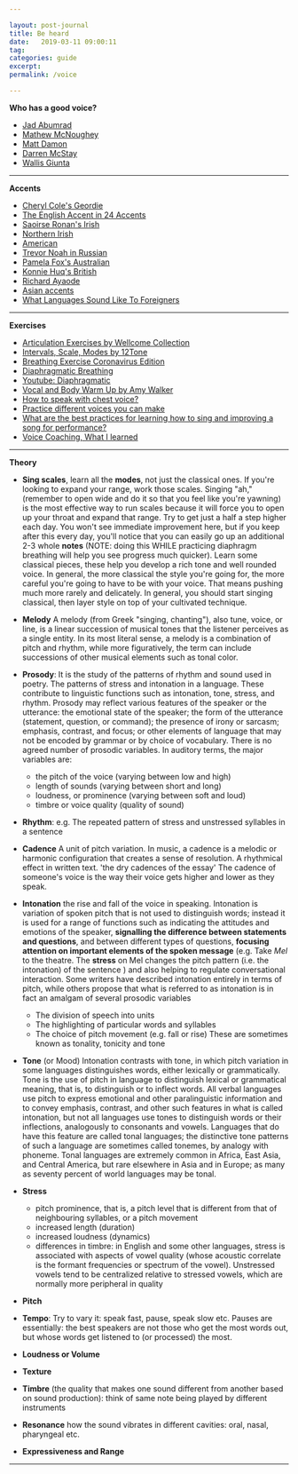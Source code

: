 ```yaml
---

layout: post-journal
title: Be heard
date:   2019-03-11 09:00:11
tag: 
categories: guide
excerpt: 
permalink: /voice

---
```



**Who has a good voice?**

- [Jad Abumrad](https://www.youtube.com/watch?v=Mcrh6PqEMbw)
- [Mathew McNoughey](https://www.youtube.com/watch?v=wM6exo00T5I&list=PLdIS7dENF-nXuG_spHpqy05J0qat1sp6t&index=28&t=0s)
- [Matt Damon](https://www.youtube.com/watch?v=_UBX6LSfbUY&list=PLdIS7dENF-nWAobLPwYkEXMK083gV8qbn&index=37&t=0s)
- [Darren McStay](https://www.youtube.com/watch?v=3Qjr9nWh5cU)
- [Wallis Giunta](https://www.youtube.com/watch?v=eofSFBQBWEU&t=245s)


----

**Accents**

- [Cheryl Cole's Geordie](https://www.youtube.com/watch?v=OHaoLNOiRrw&list=PLdIS7dENF-nWAobLPwYkEXMK083gV8qbn&index=7&t=119s)
- [The English Accent in 24 Accents](https://www.youtube.com/watch?v=dABo_DCIdpM&list=PLdIS7dENF-nWAobLPwYkEXMK083gV8qbn&index=25&t=104s)
- [Saoirse Ronan's Irish](https://www.youtube.com/watch?v=NzyN5kcbusY&list=PLdIS7dENF-nWAobLPwYkEXMK083gV8qbn&index=8)
- [Northern Irish](https://www.youtube.com/watch?v=o9SApeProCY&list=PLdIS7dENF-nWAobLPwYkEXMK083gV8qbn&index=12)
- [American](https://www.youtube.com/watch?v=JoNj0KDuDR8&list=PLdIS7dENF-nWAobLPwYkEXMK083gV8qbn&index=15&t=0s)
- [Trevor Noah in Russian](https://www.youtube.com/watch?v=9OB72GZOS4c&list=PLdIS7dENF-nWAobLPwYkEXMK083gV8qbn&index=27)
- [Pamela Fox's Australian](https://www.youtube.com/watch?v=CT7EiWYGkdM&list=PLdIS7dENF-nWAobLPwYkEXMK083gV8qbn&index=16)
- [Konnie Huq's British](https://www.youtube.com/watch?v=6JEetGlnOqc&list=PLdIS7dENF-nWAobLPwYkEXMK083gV8qbn&index=28)
- [Richard Ayaode](https://www.youtube.com/watch?v=jjC3ycS_2js&index=29&list=PLdIS7dENF-nWAobLPwYkEXMK083gV8qbn)
- [Asian accents](https://www.youtube.com/watch?v=el84efC10oE)
- [What Languages Sound Like To Foreigners](https://www.youtube.com/watch?v=ybcvlxivscw&t=0s&list=PLdIS7dENF-nWAobLPwYkEXMK083gV8qbn&index=27)

----

**Exercises**

- [Articulation Exercises by Wellcome Collection](https://www.youtube.com/watch?v=_VYaEma4G5s&list=UUQHcvhpkH0z5lFd2LbKzIBQ&index=38)
- [Intervals, Scale, Modes by 12Tone](https://www.youtube.com/watch?v=QGFvTlA1l8k)
- [Breathing Exercise Coronavirus Edition](https://www.youtube.com/watch?v=HwLzAdriec0&feature=youtu.be&fbclid=IwAR1mwJz5IgIaByj8kg54CQ38sxBB0N44ca1x1rfyVOlaMZA5Hyr_2-KLjPo)
- [Diaphragmatic Breathing](https://my.clevelandclinic.org/health/articles/9445-diaphragmatic-breathing)
- [Youtube: Diaphragmatic](https://www.youtube.com/watch?v=hmi6sNG9ttM)
- [Vocal and Body Warm Up by Amy Walker](https://www.youtube.com/watch?v=auqxLQiT_iE&list=PL6BB9C7AAE6470D53&index=15)
- [How to speak with chest voice?](https://www.nicknotas.com/blog/how-to-develop-a-confident-attractive-voice/)
- [Practice different voices you can make](http://www.wikihow.com/Change-Your-Voice)
- [What are the best practices for learning how to sing and improving a song for performance?](https://www.quora.com/What-are-the-best-practices-for-learning-how-to-sing-and-improving-a-song-for-performance-In-what-ways-do-different-styles-of-singing-require-different-styles-of-studying-What-concepts-do-beginners-need-to-know)
- [Voice Coaching, What I learned](http://blog.pamelafox.org/2015/10/voice-coaching-what-i-learned.html)

----

**Theory**

- **Sing scales**, learn all the **modes**, not just the classical ones. If you're looking to expand your range, work those scales. Singing "ah," (remember to open wide and do it so that you feel like you're yawning) is the most effective way to run scales because it will force you to open up your throat and expand that range. Try to get just a half a step higher each day. You won't see immediate improvement here, but if you keep after this every day, you'll notice that you can easily go up an additional 2-3 whole **notes** (NOTE: doing this WHILE practicing diaphragm breathing will help you see progress much quicker). Learn some classical pieces, these help you develop a rich tone and well rounded voice. In general, the more classical the style you're going for, the more careful you're going to have to be with your voice. That means pushing much more rarely and delicately. In general, you should start singing classical, then layer style on top of your cultivated technique.


- **Melody** A melody (from Greek "singing, chanting"), also tune, voice, or line, is a linear succession of musical tones that the listener perceives as a single entity. In its most literal sense, a melody is a combination of pitch and rhythm, while more figuratively, the term can include successions of other musical elements such as tonal color. 

- **Prosody**: It is the study of the patterns of rhythm and sound used in poetry. The patterns of stress and intonation in a language. These contribute to linguistic functions such as intonation, tone, stress, and rhythm. Prosody may reflect various features of the speaker or the utterance: the emotional state of the speaker; the form of the utterance (statement, question, or command); the presence of irony or sarcasm; emphasis, contrast, and focus; or other elements of language that may not be encoded by grammar or by choice of vocabulary. 
There is no agreed number of prosodic variables. In auditory terms, the major variables are:

    * the pitch of the voice (varying between low and high)
    * length of sounds (varying between short and long)
    * loudness, or prominence (varying between soft and loud)
    * timbre or voice quality (quality of sound)

- **Rhythm**: e.g. The repeated pattern of stress and unstressed syllables in a sentence

- **Cadence** A unit of pitch variation. In music, a cadence is a melodic or harmonic configuration that creates a sense of resolution. A rhythmical effect in written text. 'the dry cadences of the essay' The cadence of someone's voice is the way their voice gets higher and lower as they speak. 

- **Intonation** the rise and fall of the voice in speaking. Intonation is variation of spoken pitch that is not used to distinguish words; instead it is used for a range of functions such as indicating the attitudes and emotions of the speaker, **signalling the difference between statements and questions**, and between different types of questions, **focusing attention on important elements of the spoken message** (e.g. Take *Mel* to the theatre. The **stress** on Mel changes the pitch pattern (i.e. the intonation) of the sentence ) and also helping to regulate conversational interaction. 
Some writers have described intonation entirely in terms of pitch, while others propose that what is referred to as intonation is in fact an amalgam of several prosodic variables
    * The division of speech into units
    * The highlighting of particular words and syllables
    * The choice of pitch movement (e.g. fall or rise)
These are sometimes known as tonality, tonicity and tone 

- **Tone** (or Mood)
  Intonation contrasts with tone, in which pitch variation in some languages distinguishes words, either lexically or grammatically.  Tone is the use of pitch in language to distinguish lexical or grammatical meaning,  that is, to distinguish or to inflect words. All verbal languages use pitch to express emotional and other paralinguistic information and to convey emphasis, contrast, and other such features in what is called intonation, but not all languages use tones to distinguish words or their inflections, analogously to consonants and vowels. Languages that do have this feature are called tonal languages; the distinctive tone patterns of such a language are sometimes called tonemes, by analogy with phoneme. Tonal languages are extremely common in Africa, East Asia, and Central America, but rare elsewhere in Asia and in Europe; as many as seventy percent of world languages may be tonal.

- **Stress**

    * pitch prominence, that is, a pitch level that is different from that of neighbouring syllables, or a pitch movement
    * increased length (duration)
    * increased loudness (dynamics)
    * differences in timbre: in English and some other languages, stress is associated with aspects of vowel quality (whose acoustic correlate is the formant frequencies or spectrum of the vowel). Unstressed vowels tend to be centralized relative to stressed vowels, which are normally more peripheral in quality

- **Pitch**

- **Tempo**: Try to vary it: speak fast, pause, speak slow etc. Pauses are essentially: the best speakers are not those who get the most words out, but whose words get listened to (or processed) the most.

- **Loudness or Volume**

- **Texture**

- **Timbre** (the quality that makes one sound different from another based on sound production): think of same note being played by different instruments

- **Resonance** how the sound vibrates in different cavities: oral, nasal, pharyngeal etc.

- **Expressiveness and Range**

---

